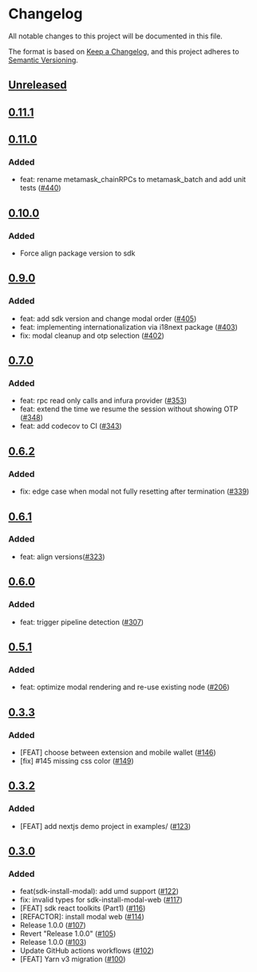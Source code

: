 # Changelog
All notable changes to this project will be documented in this file.

The format is based on [Keep a Changelog](https://keepachangelog.com/en/1.0.0/),
and this project adheres to [Semantic Versioning](https://semver.org/spec/v2.0.0.html).

## [Unreleased]

## [0.11.1]

## [0.11.0]
### Added
- feat: rename metamask_chainRPCs to metamask_batch and add unit tests ([#440](https://github.com/MetaMask/metamask-sdk.git/pull/440))

## [0.10.0]
### Added
- Force align package version to sdk

## [0.9.0]
### Added
- feat: add sdk version and change modal order ([#405](https://github.com/MetaMask/metamask-sdk/pull/405))
- feat: implementing internationalization via i18next package ([#403](https://github.com/MetaMask/metamask-sdk/pull/403))
- fix: modal cleanup and otp selection ([#402](https://github.com/MetaMask/metamask-sdk/pull/402))

## [0.7.0]
### Added
- feat: rpc read only calls and infura provider ([#353](https://github.com/MetaMask/metamask-sdk/pull/353))
- feat: extend the time we resume the session without showing OTP ([#348](https://github.com/MetaMask/metamask-sdk/pull/348))
- feat: add codecov to CI ([#343](https://github.com/MetaMask/metamask-sdk/pull/343))

## [0.6.2]
### Added
- fix: edge case when modal not fully resetting after termination ([#339](https://github.com/MetaMask/metamask-sdk/pull/339))

## [0.6.1]
### Added
- feat: align versions([#323](https://github.com/MetaMask/metamask-sdk/pull/323))

## [0.6.0]
### Added
- feat: trigger pipeline detection ([#307](https://github.com/MetaMask/metamask-sdk/pull/307))

## [0.5.1]
### Added
- feat: optimize modal rendering and re-use existing node ([#206](https://github.com/MetaMask/metamask-sdk/pull/206))

## [0.3.3]
### Added
- [FEAT] choose between extension and mobile wallet ([#146](https://github.com/MetaMask/metamask-sdk/pull/146))
- [fix] #145 missing css color ([#149](https://github.com/MetaMask/metamask-sdk/pull/149))

## [0.3.2]
### Added
- [FEAT] add nextjs demo project in examples/ ([#123](https://github.com/MetaMask/metamask-sdk/pull/123))

## [0.3.0]
### Added
- feat(sdk-install-modal): add umd support ([#122](https://github.com/MetaMask/metamask-sdk/pull/122))
- fix: invalid types for sdk-install-modal-web ([#117](https://github.com/MetaMask/metamask-sdk/pull/117))
- [FEAT] sdk react toolkits (Part1) ([#116](https://github.com/MetaMask/metamask-sdk/pull/116))
- [REFACTOR]: install modal web ([#114](https://github.com/MetaMask/metamask-sdk/pull/114))
- Release 1.0.0 ([#107](https://github.com/MetaMask/metamask-sdk/pull/107))
- Revert "Release 1.0.0" ([#105](https://github.com/MetaMask/metamask-sdk/pull/105))
- Release 1.0.0 ([#103](https://github.com/MetaMask/metamask-sdk/pull/103))
- Update GitHub actions workflows ([#102](https://github.com/MetaMask/metamask-sdk/pull/102))
- [FEAT] Yarn v3 migration ([#100](https://github.com/MetaMask/metamask-sdk/pull/100))

[Unreleased]: https://github.com/MetaMask/metamask-sdk/compare/@metamask/sdk-install-modal-web@0.11.1...HEAD
[0.11.1]: https://github.com/MetaMask/metamask-sdk/compare/@metamask/sdk-install-modal-web@0.11.0...@metamask/sdk-install-modal-web@0.11.1
[0.11.0]: https://github.com/MetaMask/metamask-sdk/compare/@metamask/sdk-install-modal-web@0.10.0...@metamask/sdk-install-modal-web@0.11.0
[0.10.0]: https://github.com/MetaMask/metamask-sdk/compare/@metamask/sdk-install-modal-web@0.9.0...@metamask/sdk-install-modal-web@0.10.0
[0.9.0]: https://github.com/MetaMask/metamask-sdk/compare/@metamask/sdk-install-modal-web@0.7.0...@metamask/sdk-install-modal-web@0.9.0
[0.7.0]: https://github.com/MetaMask/metamask-sdk/compare/@metamask/sdk-install-modal-web@0.6.2...@metamask/sdk-install-modal-web@0.7.0
[0.6.2]: https://github.com/MetaMask/metamask-sdk/compare/@metamask/sdk-install-modal-web@0.6.1...@metamask/sdk-install-modal-web@0.6.2
[0.6.1]: https://github.com/MetaMask/metamask-sdk/compare/@metamask/sdk-install-modal-web@0.6.0...@metamask/sdk-install-modal-web@0.6.1
[0.6.0]: https://github.com/MetaMask/metamask-sdk/compare/@metamask/sdk-install-modal-web@0.5.1...@metamask/sdk-install-modal-web@0.6.0
[0.5.1]: https://github.com/MetaMask/metamask-sdk/compare/@metamask/sdk-install-modal-web@0.3.3...@metamask/sdk-install-modal-web@0.5.1
[0.3.3]: https://github.com/MetaMask/metamask-sdk/compare/@metamask/sdk-install-modal-web@0.3.2...@metamask/sdk-install-modal-web@0.3.3
[0.3.2]: https://github.com/MetaMask/metamask-sdk/compare/@metamask/sdk-install-modal-web@0.3.0...@metamask/sdk-install-modal-web@0.3.2
[0.3.0]: https://github.com/MetaMask/metamask-sdk/releases/tag/@metamask/sdk-install-modal-web@0.3.0
